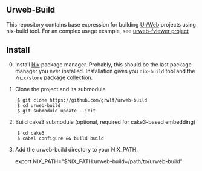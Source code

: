 Urweb-Build
-----------

This repository contains base expression for building
[Ur/Web](http://impredicative.com/ur/)
projects using nix-build tool. For an complex usage example, see
[urweb-fviewer project](https://github.com/grwlf/urweb-fviewer)


Install
-------

0. Install [Nix](http://nixos.org/nix/) package manager. Probably, this should
   be the last package manager you ever installed. Installation gives you
   `nix-build` tool and the `/nix/store` package collection.

1. Clone the project and its submodule

```
    $ git clone https://github.com/grwlf/urweb-build
    $ cd urweb-build
    $ git submodule update --init
```

2. Build cake3 submodule (optional, required for cake3-based embedding)

```
    $ cd cake3
    $ cabal configure && build build
```

3. Add the urweb-build directory to your NIX\_PATH.

    export NIX_PATH="$NIX_PATH:urweb-build=/path/to/urweb-build"
